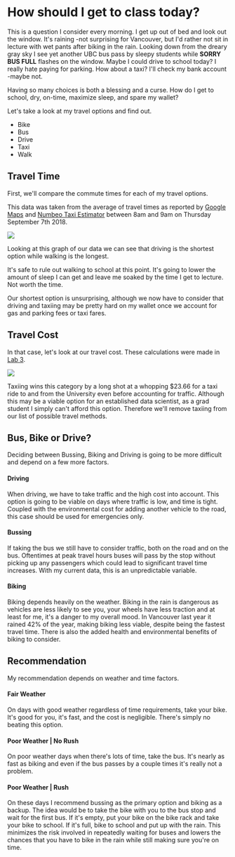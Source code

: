 # How should I get to class today?

This is a question I consider every morning. I get up out of bed and look out the window. It's raining -not surprising for Vancouver, but I'd rather not sit in lecture with wet pants after biking in the rain. Looking down from the dreary gray sky I see yet another UBC bus pass by sleepy students while **SORRY BUS FULL** flashes on the window. Maybe I could drive to school today? I really hate paying for parking. How about a taxi? I'll check my bank account -maybe not.

Having so many choices is both a blessing and a curse. How do I get to school, dry, on-time, maximize sleep, and spare my wallet?

Let's take a look at my travel options and find out.
  * Bike
  * Bus
  * Drive
  * Taxi
  * Walk

## Travel Time
First, we'll compare the commute times for each of my travel options.

This data was taken from the average of travel times as reported by [Google Maps](https://maps.google.ca) and [Numbeo Taxi Estimator](https://www.numbeo.com/taxi-fare/in/Vancouver) between 8am and 9am on Thursday September 7th 2018.

![](https://github.ubc.ca/MDS-2018-19/DSCI_542_lab4_raycer/blob/master/imgs/travelTimePlot.png)

Looking at this graph of our data we can see that driving is the shortest option while walking is the longest.

It's safe to rule out walking to school at this point. It's going to lower the amount of sleep I can get and leave me soaked by the time I get to lecture. Not worth the time.

Our shortest option is unsurprising, although we now have to consider that driving and taxiing may be pretty hard on my wallet once we account for gas and parking fees or taxi fares.

## Travel Cost
In that case, let's look at our travel cost. These calculations were made in [Lab 3](https://github.ubc.ca/MDS-2018-19/DSCI_542_lab3_raycer/blob/master/lab3.md).

![](https://github.ubc.ca/MDS-2018-19/DSCI_542_lab4_raycer/blob/master/imgs/travelCostPlot.png)

Taxiing wins this category by a long shot at a whopping $23.66 for a taxi ride to and from the University even before accounting for traffic. Although this may be a viable option for an established data scientist, as a grad student I simply can't afford this option. Therefore we'll remove taxiing from our list of possible travel methods.

## Bus, Bike or Drive?

Deciding between Bussing, Biking and Driving is going to be more difficult and depend on a few more factors.

#### Driving
When driving, we have to take traffic and the high cost into account. This option is going to be viable on days where traffic is low, and time is tight. Coupled with the environmental cost for adding another vehicle to the road, this case should be used for emergencies only.

#### Bussing
If taking the bus we still have to consider traffic, both on the road and on the bus. Oftentimes at peak travel hours buses will pass by the stop without picking up any passengers which could lead to significant travel time increases. With my current  data, this is an unpredictable variable.

#### Biking
Biking depends heavily on the weather. Biking in the rain is dangerous as vehicles are less likely to see you, your wheels have less traction and at least for me, it's a danger to my overall mood. In Vancouver last year it rained 42% of the year, making biking less viable, despite being the fastest travel time. There is also the added health and environmental benefits of biking to consider.

## Recommendation
My recommendation depends on weather and time factors.

#### Fair Weather
On days with good weather regardless of time requirements, take your bike. It's good for you, it's fast, and the cost is negligible. There's simply no beating this option.

#### Poor Weather | No Rush
On poor weather days when there's lots of time, take the bus. It's nearly as fast as biking and even if the bus passes by a couple times it's really not a problem.

#### Poor Weather | Rush
On these days I recommend bussing as the primary option and biking as a backup. The idea would be to take the bike with you to the bus stop and wait for the first bus. If it's empty, put your bike on the bike rack and take your bike to school. If it's full, bike to school and put up with the rain. This minimizes the risk involved in repeatedly waiting for buses and lowers the chances that you have to bike in the rain while still making sure you're on time.
